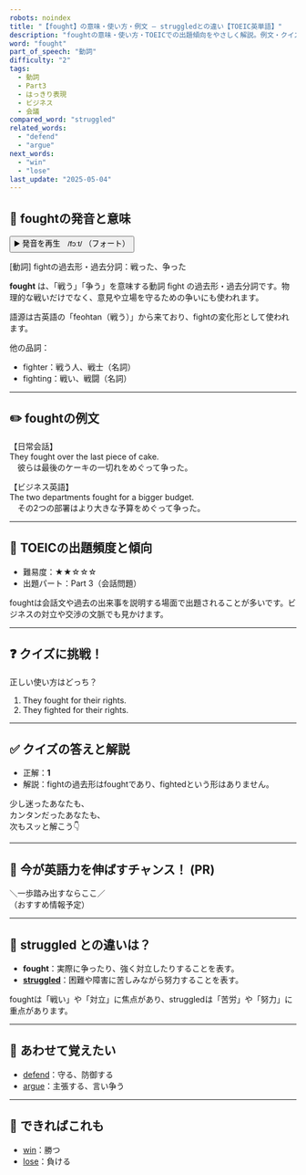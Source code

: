 ```yaml
---
robots: noindex
title: "【fought】の意味・使い方・例文 ― struggledとの違い【TOEIC英単語】"
description: "foughtの意味・使い方・TOEICでの出題傾向をやさしく解説。例文・クイズ付きでstruggledとの違いもわかりやすく学べます。"
word: "fought"
part_of_speech: "動詞"
difficulty: "2"
tags:
  - 動詞
  - Part3
  - はっきり表現
  - ビジネス
  - 会議
compared_word: "struggled"
related_words:
  - "defend"
  - "argue"
next_words:
  - "win"
  - "lose"
last_update: "2025-05-04"
---
```


## 🔰 foughtの発音と意味

<button class="play-audio" onclick="playTTS('fought')">
  <span class="play-audio-main">
    ▶️ 発音を再生　/fɔːt/
  </span>
  <span class="play-audio-sub">
    （フォート）
  </span>
</button>

[動詞] fightの過去形・過去分詞：戦った、争った

**fought** は、「戦う」「争う」を意味する動詞 fight の過去形・過去分詞です。物理的な戦いだけでなく、意見や立場を守るための争いにも使われます。

語源は古英語の「feohtan（戦う）」から来ており、fightの変化形として使われます。

他の品詞：  
- fighter：戦う人、戦士（名詞）
- fighting：戦い、戦闘（名詞）

---

## ✏️ foughtの例文

【日常会話】  
They fought over the last piece of cake.  
　彼らは最後のケーキの一切れをめぐって争った。

【ビジネス英語】  
The two departments fought for a bigger budget.  
　その2つの部署はより大きな予算をめぐって争った。

---

## 🎯 TOEICの出題頻度と傾向

- 難易度：★★☆☆☆
- 出題パート：Part 3（会話問題）

foughtは会話文や過去の出来事を説明する場面で出題されることが多いです。ビジネスの対立や交渉の文脈でも見かけます。

---

## ❓ クイズに挑戦！

正しい使い方はどっち？

1. They fought for their rights.  
2. They fighted for their rights.

---

## ✅ クイズの答えと解説

- 正解：**1**
- 解説：fightの過去形はfoughtであり、fightedという形はありません。

少し迷ったあなたも、  
カンタンだったあなたも、  
次もスッと解こう👇️

---

## 🚀 今が英語力を伸ばすチャンス！ (PR)

<div class="info-center">
＼一歩踏み出すならここ／<br>  
（おすすめ情報予定）
</div>

---

## 🤔  struggled との違いは？

- **fought**：実際に争ったり、強く対立したりすることを表す。
- **[struggled](/struggled)**：困難や障害に苦しみながら努力することを表す。

foughtは「戦い」や「対立」に焦点があり、struggledは「苦労」や「努力」に重点があります。

---

## 🧩 あわせて覚えたい

- [defend](/defend)：守る、防御する
- [argue](/argue)：主張する、言い争う

---

## 📖 できればこれも

- [win](/win)：勝つ
- [lose](/lose)：負ける

<!-- cvid: aid27_bid20 -->
